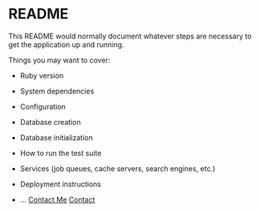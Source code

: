 # README

This README would normally document whatever steps are necessary to get the
application up and running.

Things you may want to cover:

* Ruby version

* System dependencies

* Configuration

* Database creation

* Database initialization

* How to run the test suite

* Services (job queues, cache servers, search engines, etc.)

* Deployment instructions

* ...
<a class="nav-link" href="#">Contact Me</a>
<a class="btn btn-secondary btn-lg" href="#" role="button">Contact</a>